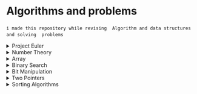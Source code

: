 # Algorithms and problems 
`i made this repository while revising  Algorithm and data structures and solving  problems`

<details><summary>Project Euler</summary>
   
   ![project Euler](https://raw.githubusercontent.com/whoami-shubham/Algos-and-Problems/master/Project_Euler/hackerrank.png)

   - [#1](https://github.com/whoami-shubham/Algos-and-Problems/blob/master/Project_Euler/%231.cpp)
   - [#2](https://github.com/whoami-shubham/Algos-and-Problems/blob/master/Project_Euler/%232.cpp)
   - [#3](https://github.com/whoami-shubham/Algos-and-Problems/blob/master/Project_Euler/%233.cpp)
   - [#4](https://github.com/whoami-shubham/Algos-and-Problems/blob/master/Project_Euler/%234.cpp)
   - [#5](https://github.com/whoami-shubham/Algos-and-Problems/blob/master/Project_Euler/%235.cpp)
   - [#6](https://github.com/whoami-shubham/Algos-and-Problems/blob/master/Project_Euler/%236.cpp)
   - [#7](https://github.com/whoami-shubham/Algos-and-Problems/blob/master/Project_Euler/%237.cpp)
   - [#8](https://github.com/whoami-shubham/Algos-and-Problems/blob/master/Project_Euler/%238.cpp)
   - [#9](https://github.com/whoami-shubham/Algos-and-Problems/blob/master/Project_Euler/%239.cpp)
   - [#10](https://github.com/whoami-shubham/Algos-and-Problems/blob/master/Project_Euler/%2310.cpp)
   - [#11](https://github.com/whoami-shubham/Algos-and-Problems/blob/master/Project_Euler/%2311.cpp)
   - [#12](https://github.com/whoami-shubham/Algos-and-Problems/blob/master/Project_Euler/%2312.cpp)
   - [#13](https://github.com/whoami-shubham/Algos-and-Problems/blob/master/Project_Euler/%2313.cpp)
   - [#14](https://github.com/whoami-shubham/Algos-and-Problems/blob/master/Project_Euler/%2314.cpp)
   - [#15](https://github.com/whoami-shubham/Algos-and-Problems/blob/master/Project_Euler/%2315.cpp)
   - [#16](https://github.com/whoami-shubham/Algos-and-Problems/blob/master/Project_Euler/%2316.cpp)
   - [#17](https://github.com/whoami-shubham/Algos-and-Problems/blob/master/Project_Euler/%2317.cpp)
   - [#18](https://github.com/whoami-shubham/Algos-and-Problems/blob/master/Project_Euler/%2318.cpp)
   - [#19](https://github.com/whoami-shubham/Algos-and-Problems/blob/master/Project_Euler/%2319.cpp)
   - [#20](https://github.com/whoami-shubham/Algos-and-Problems/blob/master/Project_Euler/%2320.cpp)
   - [#21](https://github.com/whoami-shubham/Algos-and-Problems/blob/master/Project_Euler/%2321.cpp)
   - [#22](https://github.com/whoami-shubham/Algos-and-Problems/blob/master/Project_Euler/%2322.cpp)
   - [#23](https://github.com/whoami-shubham/Algos-and-Problems/blob/master/Project_Euler/%2323.cpp)
   - [#24](https://github.com/whoami-shubham/Algos-and-Problems/blob/master/Project_Euler/%2324.cpp)
   - [#25](https://github.com/whoami-shubham/Algos-and-Problems/blob/master/Project_Euler/%2325.cpp)
</details>
<details><summary>Number Theory</summary>
  
  - [ Gcd ](https://github.com/whoami-shubham/Algos-and-Problems/blob/master/Number_Theory/gcd.cpp)
  - [ Lcm ](https://github.com/whoami-shubham/Algos-and-Problems/blob/master/Number_Theory/lcm.cpp)
  - [ Prime ](https://github.com/whoami-shubham/Algos-and-Problems/blob/master/Number_Theory/isPrime.cpp)
  - [ Sieve of Eratosthenes](https://github.com/whoami-shubham/Algos-and-Problems/blob/master/Number_Theory/seive.cpp)
  - [ Modular Exponentiation ](https://github.com/whoami-shubham/Algos-and-Problems/blob/master/Number_Theory/modularExponentiation.cpp)
  
</details>
<details><summary>Array</summary>
  
 - [ Maximum Sum Subarray ](https://github.com/whoami-shubham/Algos-and-Problems/blob/master/Array/Maximum_Sum_SubArray.cpp)
 - Spiral Order Matrix
 - Next Permutation
 - Reveal Cards In Increasing Order


</details>
</details>
<details><summary>Binary Search</summary>
  
 - Binary Search
 - [ implement sqrt ](https://github.com/whoami-shubham/Algos-and-Problems/blob/master/Binary_Search/sqrt.cpp)
 - Search in Rotated Sorted Array
 - Allocate Books
 

</details>
<details><summary>Bit Manipulation</summary>
  
 - [ Min XOR value ](https://github.com/whoami-shubham/Algos-and-Problems/blob/master/Bit_Manipulation/Min_XOR.cpp) 
 - Divide Integers
 - [ Single Number ](https://github.com/whoami-shubham/Algos-and-Problems/blob/master/Bit_Manipulation/Single_Number.cpp)


</details>
<details><summary>Two Pointers</summary>
  
 - 3 Sum
 - Counting Triangles
 


</details>

<details><summary>Sorting Algorithms</summary>
  
 - [ Bubble Sort](https://github.com/whoami-shubham/Algos-and-Problems/blob/master/Sorting_Algo/Bubble_Sort.cpp)
 - [ Bubble Sort 2](https://github.com/whoami-shubham/Algos-and-Problems/blob/master/Sorting_Algo/Bubble_Sort_2.cpp)
 - [ Insertion Sort](https://github.com/whoami-shubham/Algos-and-Problems/blob/master/Sorting_Algo/Insertion_Sort.cpp)
 -  [Selection Sort](https://github.com/whoami-shubham/Algos-and-Problems/blob/master/Sorting_Algo/Selection_Sort.cpp)
 - [ Merge Sort](https://github.com/whoami-shubham/Algos-and-Problems/blob/master/Sorting_Algo/Merge_Sort.cpp)
 - [Quick Sort](https://github.com/whoami-shubham/Algos-and-Problems/blob/master/Sorting_Algo/Quick_Sort.cpp)
 
</details>

